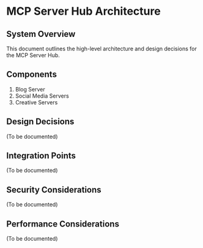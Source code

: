 # MCP Server Hub Architecture

## System Overview
This document outlines the high-level architecture and design decisions for the MCP Server Hub.

## Components
1. Blog Server
2. Social Media Servers
3. Creative Servers

## Design Decisions
(To be documented)

## Integration Points
(To be documented)

## Security Considerations
(To be documented)

## Performance Considerations
(To be documented)
